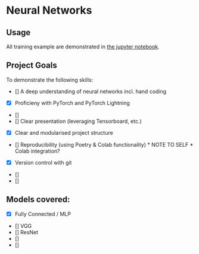 # Neural Networks
## Usage
All training example are demonstrated in [the jupyter notebook](Training_Examples.ipynb).

## Project Goals
To demonstrate the following skills:
- [] A deep understanding of neural networks incl. hand coding
- [x] Proficieny with PyTorch and PyTorch Lightning 
- [] 
- [] Clear presentation (leveraging Tensorboard, etc.)
- [x] Clear and modularised project structure
- [] Reproducibility (using Poetry & Colab functionality) * NOTE TO SELF * Colab integration?
- [x] Version control with git
- [] 
- [] 

## Models covered:
- [x] Fully Connected / MLP
- [] VGG
- [] ResNet
- [] 
- [] 